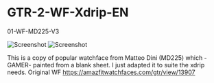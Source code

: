# GTR-2-WF-Xdrip-EN

01-WF-MD225-V3

![Screenshot](https://github.com/twinko/GTR2e-xdrip-watchface-collection/blob/main/01-WF-MD225-V3/Preview3.gif)
![Screenshot](https://github.com/twinko/GTR2e-xdrip-watchface-collection/blob/main/01-WF-MD225-V3/picture.jpg)

This is a copy of popular watchface from Matteo Dini (MD225) which -GAMER- painted from a blank sheet. I just adapted it to suite the xdrip needs.
Original WF https://amazfitwatchfaces.com/gtr/view/13907
